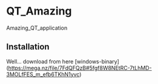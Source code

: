 # QT_Amazing
Amazing_QT_application

## Installation
Well... download from here [windows-binary] (https://mega.nz/file/7FdQFQzB#5fgf8W8NEtRC-7tLhMD-3MOLfFES_m_efb6TKhN1yvc)